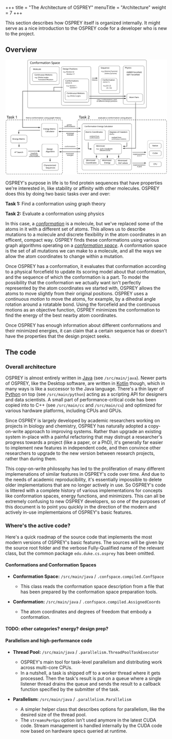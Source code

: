 +++
title = "The Architecture of OSPREY"
menuTitle = "Architecture"
weight = 7
+++

This section describes how OSPREY itself is organized internally.
It might serve as a nice introduction to the OSPREY code for a developer who is new to the project.


## Overview

![High-level overview of OSPREY components](overview.svg?height=800px)

OSPREY's purpose in life is to find protein sequences that have properties we're
interested in, like stability or affinity with other molecules. OSPREY does this
by doing two basic tasks over and over:

**Task 1:** Find a conformation using graph theory

**Task 2:** Evaluate a conformation using physics

In this case, a [*conformation*](conformation-spaces) is a molecule, but we've replaced some of the atoms
in it with a different set of atoms. This allows us to describe mutations to a
molecule and discrete flexibility in the atom coordinates in an efficent, compact way.
OSPREY finds these conformations using various graph algorithms operating on a
[*conformation space*](conformation-spaces). A conformation space is the set of all mutations we can make
to a molecule, and all the ways we allow the atom coordinates to change within a mutation.

Once OSPREY has a conformation, it evaluates that conformation according to
a physical forcefield to update its scoring model about that conformation, and the
sequence of which the conformation is a part. To model the possibility that the
conformation we actually want isn't perfectly represented by the atom coordinates
we started with, OSPREY allows the atoms to move slightly from their original positions.
OSPREY uses a *continuous motion* to move the atoms, for example, by a dihedral angle
rotation around a rotatable bond. Using the forcefield and the continuous motions as
an objective function, OSPREY minimizes the conformation to find the energy of the best
nearby atom coordinates.

Once OSPREY has enough information about different conformations and their minimized
energies, it can claim that a certain sequence has or doesn't have the properties
that the design project seeks.


## The code

### Overall architecture

OSPREY is almost entirely written in [Java][java] (see `/src/main/java`). Newer parts of OSPREY, like the Desktop software,
are written in [Kotlin][kotlin] though, which in many ways is like a successor to the Java language.
There's a thin layer of [Python][python] on top (see `/src/main/python`) acting as a scripting API
for designers and data scientists.
A small part of performance-critical code has been copied into to C++ (see `/src/main/cc` and `/src/main/cu`)
and optimized for various hardware platforms, including CPUs and GPUs.

[java]: https://www.oracle.com/java/technologies/
[kotlin]: https://kotlinlang.org/
[python]: https://www.python.org/

Since OSPREY is largely developed by academic researchers working on projects in biology and chemistry,
OSPREY has naturally adopted a copy-on-write approach to improving systems. Rather than upgrade
an existing system in-place with a painful refactoring that may distrupt a researcher's progress towards
a project (like a paper, or a PhD), it's generally far easier to implement new features in independent code,
and then convince other researchers to upgrade to the new version between research projects, rather than during them.

This copy-on-write philosophy has led to the proliferation of many different implemenations
of similar features in OSPREY's code over time. And due to the needs of academic
reproducibility, it's essentially impossible to delete older implementations that are
no longer actively in use. So OSPREY's code is littered with a complete history of
various implementations for concepts like conformation spaces, energy functions, and
minimizers. This can all be extremely confusing to new OSPREY developers, so one
of the purposes of this document is to point you quickly in the direction of
the modern and actively in-use implementaions of OSPREY's basic features.


### Where's the active code?

Here's a quick roadmap of the source code that implements the most modern versions of
OSPREY's basic features. The sources will be given by the source root folder and the
verbose Fully-Qualified name of the relevant class, but the common package `edu.duke.cs.osprey` has been omitted.


#### Conformations and Conformation Spaces

* **Conformation Space:** `/src/main/java` / `.confspace.compiled.ConfSpace`
    * This class reads the conformation space description from a file that has been
      prepared by the conformation space preparation tools.

* **Conformation:** `/src/main/java` / `.confspace.compiled.AssignedCoords`
    * The atom coordinates and degrees of freedom that embody a conformation.


#### TODO: other categories? energy? design prep?


#### Parallelism and high-performance code

* **Thread Pool:** `/src/main/java` / `.parallelism.ThreadPoolTaskExecutor`
    * OSPREY's main tool for task-level parallelism and distributing work across
      multi-core CPUs.
    * In a nutshell, a task is shipped off to a worker thread where it gets processed.
      Then the task's result is put on a queue where a single listener thread drains the queue
      and sends the result to a callback function specified by the submitter of the task.

* **Parallelism:** `/src/main/java` / `.parallelism.Parallelism`
    * A simpler helper class that describes options for parallelism, like
      the desired size of the thread pool.
    * The `streamsPerGpu` option isn't used anymore in the latest CUDA code.
      Stream management is handled internally by the CUDA code now based on
      hardware specs queried at runtime.
